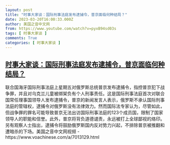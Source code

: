 ```yaml
---
layout: post
title: "时事大家谈：国际刑事法庭发布逮捕令，普京面临何种结局？"
date: 2023-03-20T16:00:33.000Z
author: 美国之音中文网
from: https://www.youtube.com/watch?v=pyxB94sd03s
tags: [ 时事大家谈 ]
comments: True
categories: [ 时事大家谈 ]
---
```

<!--1679328033000-->
[时事大家谈：国际刑事法庭发布逮捕令，普京面临何种结局？](https://www.youtube.com/watch?v=pyxB94sd03s)
------

<div>
联合国海牙国际刑事法庭上星期五对俄罗斯总统普京发布逮捕令，指控普京犯下战争罪，并且对乌克兰儿童被绑架负有个人刑事责任。这是国际刑事法庭首次对联合国常任理事国领导人发布逮捕令，普京的新闻发言人表示，俄罗斯不承认国际刑事法庭的管辖权，逮捕令对俄罗斯没有法律效力。然而国际法专家认为，尽管如此，但战争罪的罪名可能导致普京无法出访国际刑事法庭的123个成员国，限制了国家领导人的职能和信誉。此外，普京将背负道德谴责，永远被打上全球鄙视的烙印。另有观察人士指出，逮捕令将鼓励俄罗斯国内反对势力兴起，不排除普京被推翻和遭暗杀的下场。美国之音中文网视频 - https://www.voachinese.com/a/7013129.html
</div>
